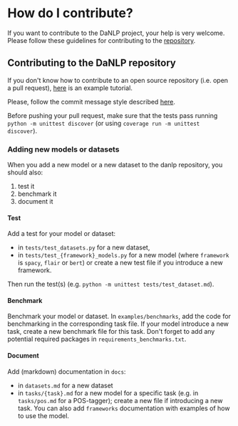 How do I contribute?
====================

If you want to contribute to the DaNLP project, your help is very welcome. 
Please follow these guidelines for contributing to the [repository](https://github.com/alexandrainst/danlp).


## Contributing to the DaNLP repository

If you don't know how to contribute to an open source repository (i.e. open a pull request), 
[here](https://github.com/firstcontributions/first-contributions) is an example tutorial. 

Please, follow the commit message style described [here](https://chris.beams.io/posts/git-commit/). 

Before pushing your pull request, make sure that the tests pass running `python -m unittest discover` (or using `coverage run -m unittest discover`).

### Adding new models or datasets


When you add a new model or a new dataset to the danlp repository, you should also: 

1. test it
2. benchmark it
3. document it


#### Test 

Add a test for your model or dataset: 

- in `tests/test_datasets.py` for a new dataset,
- in `tests/test_{framework}_models.py` for a new model (where `framework` is `spacy`, `flair` or `bert`) or create a new test file if you introduce a new framework.

Then run the test(s) (e.g. `python -m unittest tests/test_dataset.md`).

#### Benchmark

Benchmark your model or dataset.
In `examples/benchmarks`, add the code for benchmarking in the corresponding task file. 
If your model introduce a new task, create a new benchmark file for this task. 
Don't forget to add any potential required packages in `requirements_benchmarks.txt`. 

#### Document

Add (markdown) documentation in `docs`: 

- in `datasets.md` for a new dataset
- in `tasks/{task}.md` for a new model for a specific task (e.g. in `tasks/pos.md` for a POS-tagger); create a new file if introducing a new task. You can also add `frameworks` documentation with examples of how to use the model. 
